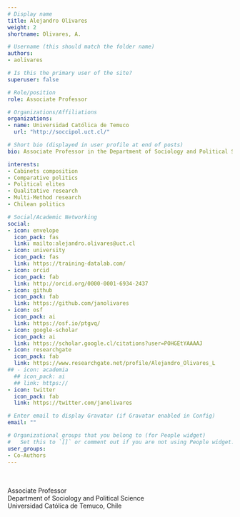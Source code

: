 ```yaml
---
# Display name
title: Alejandro Olivares
weight: 2
shortname: Olivares, A.

# Username (this should match the folder name)
authors:
- aolivares

# Is this the primary user of the site?
superuser: false

# Role/position
role: Associate Professor

# Organizations/Affiliations
organizations:
- name: Universidad Católica de Temuco
  url: "http://soccipol.uct.cl/"

# Short bio (displayed in user profile at end of posts)
bio: Associate Professor in the Department of Sociology and Political Science at the Universidad Católica de Temuco, Chile.

interests:
- Cabinets composition
- Comparative politics
- Political elites
- Qualitative research
- Multi-Method research
- Chilean politics

# Social/Academic Networking
social:
- icon: envelope
  icon_pack: fas
  link: mailto:alejandro.olivares@uct.cl
- icon: university
  icon_pack: fas
  link: https://training-datalab.com/
- icon: orcid
  icon_pack: fab
  link: http://orcid.org/0000-0001-6934-2437
- icon: github
  icon_pack: fab
  link: https://github.com/janolivares
- icon: osf
  icon_pack: ai
  link: https://osf.io/ptgvq/
- icon: google-scholar
  icon_pack: ai
  link: https://scholar.google.cl/citations?user=POHGEtYAAAAJ
- icon: researchgate
  icon_pack: fab
  link: https://www.researchgate.net/profile/Alejandro_Olivares_L
## - icon: academia
  ## icon_pack: ai
  ## link: https://
- icon: twitter
  icon_pack: fab
  link: https://twitter.com/janolivares

# Enter email to display Gravatar (if Gravatar enabled in Config)
email: ""

# Organizational groups that you belong to (for People widget)
#   Set this to `[]` or comment out if you are not using People widget.
user_groups:
- Co-Authors
---
```


\
\
Associate Professor \
Department of Sociology and Political Science \
Universidad Católica de Temuco, Chile
